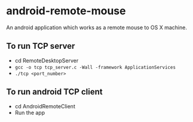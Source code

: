# android-remote-mouse
An android application which works as a remote mouse to OS X machine.

## To run TCP server

* cd RemoteDesktopServer
* `gcc -o tcp tcp_server.c -Wall -framework ApplicationServices`
* `./tcp <port_number>`

## To run android TCP client

* cd AndroidRemoteClient
* Run the app
